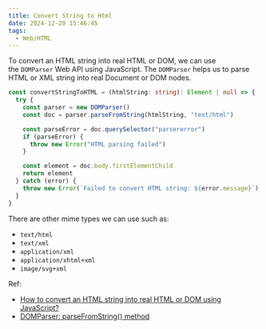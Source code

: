 ```yaml
---
title: Convert String to Html
date: 2024-12-20 15:46:45
tags:
  - Web/HTML
---
```

To convert an HTML string into real HTML or DOM, we can use the `DOMParser` Web API using JavaScript. The `DOMParser` helps us to parse HTML or XML string into real Document or DOM nodes.

```typescript {3-4}
const convertStringToHTML = (htmlString: string): Element | null => {
  try {
    const parser = new DOMParser()
    const doc = parser.parseFromString(htmlString, "text/html")

    const parseError = doc.querySelector("parsererror")
    if (parseError) {
      throw new Error("HTML parsing failed")
    }

    const element = doc.body.firstElementChild
    return element
  } catch (error) {
    throw new Error(`Failed to convert HTML string: ${error.message}`)
  }
}
```

There are other mime types we can use such as:
- `text/html`
- `text/xml`
- `application/xml`
- `application/xhtml+xml`
- `image/svg+xml`

Ref:
- [How to convert an HTML string into real HTML or DOM using JavaScript?](https://dev.to/melvin2016/how-to-convert-an-html-string-into-real-html-or-dom-using-javascript-5992)
- [DOMParser: parseFromString() method](https://developer.mozilla.org/en-US/docs/Web/API/DOMParser/parseFromString)
